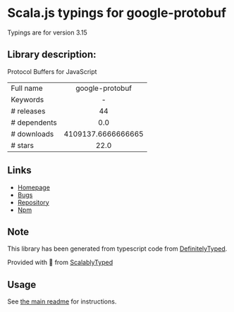 
# Scala.js typings for google-protobuf

Typings are for version 3.15

## Library description:
Protocol Buffers for JavaScript

|                    |                 |
| ------------------ | :-------------: |
| Full name          | google-protobuf |
| Keywords           | - |
| # releases         | 44 |
| # dependents       | 0.0 |
| # downloads        | 4109137.6666666665 |
| # stars            | 22.0 |

## Links
- [Homepage](https://github.com/protocolbuffers/protobuf-javascript#readme)
- [Bugs](https://github.com/protocolbuffers/protobuf-javascript/issues)
- [Repository](https://github.com/protocolbuffers/protobuf-javascript)
- [Npm](https://www.npmjs.com/package/google-protobuf)
    


## Note
This library has been generated from typescript code from [DefinitelyTyped](https://definitelytyped.org).

Provided with :purple_heart: from [ScalablyTyped](https://github.com/oyvindberg/ScalablyTyped)

## Usage
See [the main readme](../../readme.md) for instructions.


